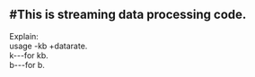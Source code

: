 #This is streaming data processing code.
---------
Explain:<br>
usage -kb +datarate.<br>
k---for kb.<br>
b---for b.<br>
